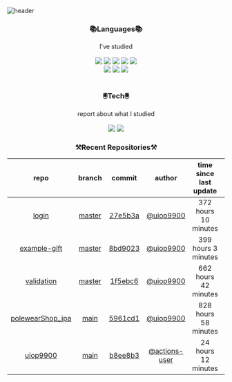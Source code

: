 
![header](https://capsule-render.vercel.app/api?type=waving&color=timeGradient&height=300&section=header&text=Jia's%20GitHub&fontSize=90)
 
<h3 align="center">📚Languages📚</h3>
<div align="center">I've studied</div><br>

<div align="center">
  <img src="https://img.shields.io/badge/Java-007396?style=flat-square&logo=Java&logoColor=white"/> 
   <img src="https://img.shields.io/badge/Spring Boot-6DB33F?style=flat-square&logo=Spring Boot&logoColor=white"/>
   <img src="https://img.shields.io/badge/HTML-E34F26?style=flat-square&logo=HTML&logoColor=white"/>
   <img src="https://img.shields.io/badge/MySQL-4479A1?style=flat-square&logo=MySQL&logoColor=white"/>
   <img src="https://img.shields.io/badge/AWS-232F3E?style=flat-square&logo=AWS&logoColor=white"/><br>
   <img src="https://img.shields.io/badge/CSS-1572B6?style=flat-square&logo=CSS&logoColor=white"/>
   <img src="https://img.shields.io/badge/JavaScript-F7DF1E?style=flat-square&logo=JavaScript&logoColor=white"/>
   <img src="https://img.shields.io/badge/Bootstrap-7952B3?style=flat-square&logo=Bootstrap&logoColor=white"/>
</div><br>

<h3 align="center">🖲️Tech🖲️</h3>
<div align="center">report about what I studied</div><br>

<div align="center">
<a href="https://blog.naver.com/jia9510"><img src="https://img.shields.io/badge/Naver-03C75A?style=flat-square&logo=Naver&logoColor=white&link=https://blog.naver.com/jia9510"/></a>
<a href="https://github.com/uiop9900/uiop9900"><img src="https://img.shields.io/badge/GitHub-181717?style=flat-square&logo=GitHub&logoColor=white&link=https://github.com/uiop9900/uiop9900"/></a>
</div>
 

<h3 align="center">⚒Recent Repositories⚒</h3>

| repo | branch | commit | author | time since last update | language |
|:---:|:---:|:---:|:---:|:---:|:---:|
| [login](https://github.com/uiop9900/login) | [master](https://github.com/uiop9900/login/tree/master) |[27e5b3a](https://github.com/uiop9900/login/commit/27e5b3a2045412b9e0d0a54c33e05be7b128afd5) | [@uiop9900](https://github.com/uiop9900) |372 hours 10 minutes | ![](https://img.shields.io/badge/language-Java-default.svg?style=flat-square)|
| [example-gift](https://github.com/uiop9900/example-gift) | [master](https://github.com/uiop9900/example-gift/tree/master) |[8bd9023](https://github.com/uiop9900/example-gift/commit/8bd902320e6331e42d09d3ec547715c45617d1b6) | [@uiop9900](https://github.com/uiop9900) |399 hours 3 minutes | ![](https://img.shields.io/badge/language-Java-default.svg?style=flat-square)|
| [validation](https://github.com/uiop9900/validation) | [master](https://github.com/uiop9900/validation/tree/master) |[1f5ebc6](https://github.com/uiop9900/validation/commit/1f5ebc67ff3606392655287ba54ca799d19baf86) | [@uiop9900](https://github.com/uiop9900) |662 hours 42 minutes | ![](https://img.shields.io/badge/language-Java-default.svg?style=flat-square)|
| [polewearShop_jpa](https://github.com/uiop9900/polewearShop_jpa) | [main](https://github.com/uiop9900/polewearShop_jpa/tree/main) |[5961cd1](https://github.com/uiop9900/polewearShop_jpa/commit/5961cd1b85672a251a7c94f9b20d4ac664584db7) | [@uiop9900](https://github.com/uiop9900) |828 hours 58 minutes | ![](https://img.shields.io/badge/language-unknown-default.svg?style=flat-square)|
| [uiop9900](https://github.com/uiop9900/uiop9900) | [main](https://github.com/uiop9900/uiop9900/tree/main) |[b8ee8b3](https://github.com/uiop9900/uiop9900/commit/b8ee8b3b6bb4b24e9b3d571202e00c8fae55716f) | [@actions-user](https://github.com/actions-user) |24 hours 12 minutes | ![](https://img.shields.io/badge/language-Go-default.svg?style=flat-square)|



